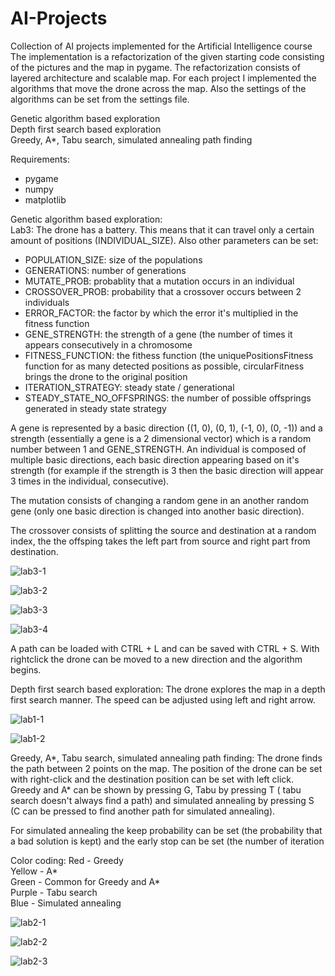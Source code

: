 # AI-Projects

Collection of AI projects implemented for the Artificial Intelligence course
The implementation is a refactorization of the given starting code consisting of the pictures and the map in pygame. The refactorization consists of layered architecture and scalable map. For each project I implemented the algorithms that move the drone across the map. Also the settings of the algorithms can be set from the settings file.

Genetic algorithm based exploration <br>
Depth first search based exploration <br>
Greedy, A*, Tabu search, simulated annealing path finding <br>

Requirements:
- pygame
- numpy
- matplotlib

Genetic algorithm based exploration: <br>
Lab3: The drone has a battery. This means that it can travel only a certain amount of positions (INDIVIDUAL_SIZE). Also other parameters can be set:
<ul>
  <li>POPULATION_SIZE: size of the populations</li>
  <li>GENERATIONS: number of generations</li>
  <li>MUTATE_PROB: probablity that a mutation occurs in an individual</li>
  <li>CROSSOVER_PROB: probability that a crossover occurs between 2 individuals</li>
  <li>ERROR_FACTOR: the factor by which the error it's multiplied in the fitness function</li>
  <li>GENE_STRENGTH: the strength of a gene (the number of times it appears consecutively in a chromosome</li>
  <li>FITNESS_FUNCTION: the fithess function (the uniquePositionsFitness function for as many detected positions as possible, circularFitness brings the drone to the original position </li>
  <li>ITERATION_STRATEGY: steady state / generational</li>
  <li>STEADY_STATE_NO_OFFSPRINGS: the number of possible offsprings generated in steady state strategy</li>
</ul>

A gene is represented by a basic direction ((1, 0), (0, 1), (-1, 0), (0, -1)) and a strength (essentially a gene is a 2 dimensional vector) which is a random number between 1 and GENE_STRENGTH. An individual is composed of multiple basic directions, each basic direction appearing based on it's strength (for example if the strength is 3 then the basic direction will appear 3 times in the individual, consecutive).

The mutation consists of changing a random gene in an another random gene (only one basic direction is changed into another basic direction).

The crossover consists of splitting the source and destination at a random index, the the offsping takes the left part from source and right part from destination.

![lab3-1](https://user-images.githubusercontent.com/46956225/111905706-b8ab0100-8a55-11eb-8924-c6853e3cc559.png)

![lab3-2](https://user-images.githubusercontent.com/46956225/111905710-b9439780-8a55-11eb-8417-41f2ed75b4c8.png)

![lab3-3](https://user-images.githubusercontent.com/46956225/111905711-b9439780-8a55-11eb-81cd-b8cc853b8033.png)

![lab3-4](https://user-images.githubusercontent.com/46956225/111905705-b8126a80-8a55-11eb-8a3b-a7b2c0d11694.png)

A path can be loaded with CTRL + L and can be saved with CTRL + S. With rightclick the drone can be moved to a new direction and the algorithm begins.

Depth first search based exploration: The drone explores the map in a depth first search manner. The speed can be adjusted using left and right arrow.

![lab1-1](https://user-images.githubusercontent.com/46956225/111899220-d23b5100-8a33-11eb-8988-1055ed268033.png)

![lab1-2](https://user-images.githubusercontent.com/46956225/111899219-d1a2ba80-8a33-11eb-93ef-573864843c9a.png)


Greedy, A*, Tabu search, simulated annealing path finding: The drone finds the path between 2 points on the map. The position of the drone can be set with right-click and the destination position can be set with left click. Greedy and A* can be shown by pressing G, Tabu by pressing T ( tabu search doesn't always find a path) and simulated annealing by pressing S (C can be pressed to find another path for simulated annealing). <br>

For simulated annealing the keep probability can be set (the probability that a bad solution is kept) and the early stop can be set (the number of iteration 

Color coding: 
Red - Greedy <br>
Yellow - A* <br>
Green - Common for Greedy and A* <br>
Purple - Tabu search <br>
Blue - Simulated annealing <br>

![lab2-1](https://user-images.githubusercontent.com/46956225/111899377-02cfba80-8a35-11eb-8c45-5f3eb3cb992e.png)

![lab2-2](https://user-images.githubusercontent.com/46956225/111899380-0400e780-8a35-11eb-91cb-a6fbf1d74970.png)

![lab2-3](https://user-images.githubusercontent.com/46956225/111899379-03685100-8a35-11eb-8175-1fc98ed7a351.png)


